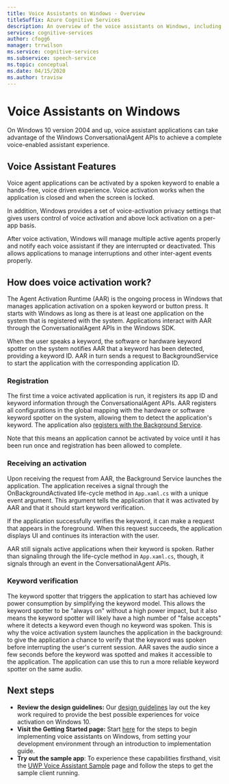 ```yaml
---
title: Voice Assistants on Windows - Overview
titleSuffix: Azure Cognitive Services
description: An overview of the voice assistants on Windows, including capabilities and development resources available.
services: cognitive-services
author: cfogg6
manager: trrwilson
ms.service: cognitive-services
ms.subservice: speech-service
ms.topic: conceptual
ms.date: 04/15/2020
ms.author: travisw
---
```


# Voice Assistants on Windows

On Windows 10 version 2004 and up, voice assistant applications can take advantage of the Windows ConversationalAgent APIs to achieve a complete voice-enabled assistant experience.

## Voice Assistant Features

Voice agent applications can be activated by a spoken keyword to enable a hands-free, voice driven experience. Voice activation works when the application is closed and when the screen is locked.

In addition, Windows provides a set of voice-activation privacy settings that gives users control of voice activation and above lock activation on a per-app basis.

After voice activation, Windows will manage multiple active agents properly and notify each voice assistant if they are interrupted or deactivated. This allows applications to manage interruptions and other inter-agent events properly.

## How does voice activation work?

The Agent Activation Runtime (AAR) is the ongoing process in Windows that manages application activation on a spoken keyword or button press. It starts with Windows as long as there is at least one application on the system that is registered with the system. Applications interact with AAR through the ConversationalAgent APIs in the Windows SDK.

When the user speaks a keyword, the software or hardware keyword spotter on the system notifies AAR that a keyword has been detected, providing a keyword ID. AAR in turn sends a request to BackgroundService to start the application with the corresponding application ID.

### Registration

The first time a voice activated application is run, it registers its app ID and keyword information through the ConversationalAgent APIs. AAR registers all configurations in the global mapping with the hardware or software keyword spotter on the system, allowing them to detect the application's keyword. The application also [registers with the Background Service](/windows/uwp/launch-resume/register-a-background-task).

Note that this means an application cannot be activated by voice until it has been run once and registration has been allowed to complete.

### Receiving an activation

Upon receiving the request from AAR, the Background Service launches the application. The application receives a signal through the OnBackgroundActivated life-cycle method in `App.xaml.cs` with a unique event argument. This argument tells the application that it was activated by AAR and that it should start keyword verification.

If the application successfully verifies the keyword, it can make a request that appears in the foreground. When this request succeeds, the application displays UI and continues its interaction with the user.

AAR still signals active applications when their keyword is spoken. Rather than signaling through the life-cycle method in `App.xaml.cs`, though, it signals through an event in the ConversationalAgent APIs.

### Keyword verification

The keyword spotter that triggers the application to start has achieved low power consumption by simplifying the keyword model. This allows the keyword spotter to be "always on" without a high power impact, but it also means the keyword spotter will likely have a high number of "false accepts" where it detects a keyword even though no keyword was spoken. This is why the voice activation system launches the application in the background: to give the application a chance to verify that the keyword was spoken before interrupting the user's current session. AAR saves the audio since a few seconds before the keyword was spotted and makes it accessible to the application. The application can use this to run a more reliable keyword spotter on the same audio.

## Next steps

- **Review the design guidelines:** Our [design guidelines](windows-voice-assistants-best-practices.md) lay out the key work required to provide the best possible experiences for voice activation on Windows 10.
- **Visit the Getting Started page:** Start [here](how-to-windows-voice-assistants-get-started.md) for the steps to begin implementing voice assistants on Windows, from setting your development environment through an introduction to implementation guide.
- **Try out the sample app**: To experience these capabilities firsthand, visit the [UWP Voice Assistant Sample](windows-voice-assistants-faq.md#the-uwp-voice-assistant-sample) page and follow the steps to get the sample client running.
